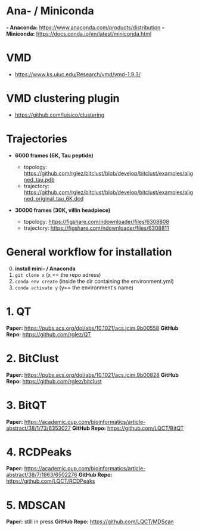 # Ana- / Miniconda
**- Anaconda:** https://www.anaconda.com/products/distribution
**- Miniconda:** https://docs.conda.io/en/latest/miniconda.html

# VMD
- https://www.ks.uiuc.edu/Research/vmd/vmd-1.9.3/
# VMD clustering plugin
- https://github.com/luisico/clustering

# Trajectories
- **6000 frames (6K, Tau peptide)**
	- topology: https://github.com/rglez/bitclust/blob/develop/bitclust/examples/aligned_tau.pdb
	- trajectory: https://github.com/rglez/bitclust/blob/develop/bitclust/examples/aligned_original_tau_6K.dcd

- **30000 frames (30K, villin headpiece)**
	- topology: https://figshare.com/ndownloader/files/6308808
	- trajectory: https://figshare.com/ndownloader/files/6308811

# General workflow for installation
0. **install mini- / Anaconda**
1. `git clone x` (x == the repo adress)
2. `conda env create` (inside the dir containing the environment.yml)
3. `conda activate y` (y== the environment's name)

# 1. QT
**Paper:** https://pubs.acs.org/doi/abs/10.1021/acs.jcim.9b00558
**GitHub Repo:** https://github.com/rglez/QT

# 2. BitClust
**Paper:** https://pubs.acs.org/doi/abs/10.1021/acs.jcim.9b00828
**GitHub Repo:** https://github.com/rglez/bitclust

# 3. BitQT
**Paper:** https://academic.oup.com/bioinformatics/article-abstract/38/1/73/6353027
**GitHub Repo:** https://github.com/LQCT/BitQT

# 4. RCDPeaks
**Paper:** https://academic.oup.com/bioinformatics/article-abstract/38/7/1863/6502276
**GitHub Repo:** https://github.com/LQCT/RCDPeaks

# 5. MDSCAN
**Paper:** still in press
**GitHub Repo:** https://github.com/LQCT/MDScan